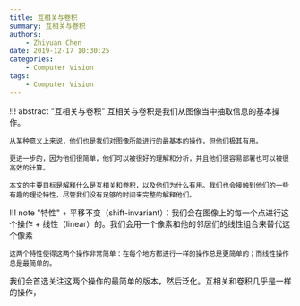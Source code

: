 ```yaml
---
title: 互相关与卷积
summary: 互相关与卷积
authors:
    - Zhiyuan Chen
date: 2019-12-17 10:30:25
categories:
    - Computer Vision
tags:
    - Computer Vision
---
```


!!! abstract "互相关与卷积"
    互相关与卷积是我们从图像当中抽取信息的基本操作。

    从某种意义上来说，他们也是我们对图像所能进行的最基本的操作，但他们极其有用。
    
    更进一步的，因为他们很简单，他们可以被很好的理解和分析，并且他们很容易部署也可以被很高效的计算。
    
    本文的主要目标是解释什么是互相关和卷积，以及他们为什么有用。我们也会接触到他们的一些有趣的理论特性，尽管我们没有足够的时间来完整的解释他们。

!!! note "特性"
    + 平移不变（shift-invariant）：我们会在图像上的每一个点进行这个操作
    + 线性（linear）的。我们会用一个像素和他的邻居们的线性组合来替代这个像素

    这两个特性使得这两个操作非常简单：在每个地方都进行一样的操作总是更简单的；而线性操作总是最简单的。

我们会首选关注这两个操作的最简单的版本，然后泛化。互相关和卷积几乎是一样的操作，
